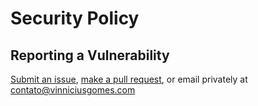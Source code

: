 # Security Policy

## Reporting a Vulnerability

[Submit an issue](https://github.com/vinniciusgomes/dev-todo/issues), [make a pull request](https://github.com/vinniciusgomes/dev-todo/compare), or email privately at contato@vinniciusgomes.com
